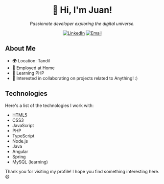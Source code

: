 <!--<p align="center">
  <img src="URL_de_la_imagen" alt="Imagen de perfil" width="200" height="200">
</p>
-->
<h1 align="center">👋 Hi, I'm Juan!</h1>

<p align="center">
  <i>Passionate developer exploring the digital universe.</i>
</p>

<div align="center">
  <p>
    <a href="https://www.linkedin.com/in/juanwagnerdev/"><img alt="LinkedIn" src="https://img.shields.io/badge/LinkedIn-blue?style=flat&logo=linkedin"></a>
   <!-- <a href="https://twitter.com/[tu-twitter]"><img alt="Twitter" src="https://img.shields.io/badge/Twitter-1ca0f1?style=flat&logo=twitter&logoColor=white"></a>-->
    <a href="mailto:aguswagnercalvo@hotmail.com"><img alt="Email" src="https://img.shields.io/badge/Email-D14836?style=flat&logo=gmail&logoColor=white"></a>
  </p>
</div>

<h2>About Me</h2>

- 🌍 Location: Tandil
- 💼 Employed at Home
- 🌱 Learning PHP
- 👯 Interested in collaborating on projects related to Anything! :)

<h2>Technologies</h2>

Here's a list of the technologies I work with:

- HTML5
- CSS3
- JavaScript
- PHP
- TypeScript
- Node.js
- Java
- Angular
- Spring
- MySQL (learning)

Thank you for visiting my profile! I hope you find something interesting here. 😄


<!--
**JS-Wagner/JS-Wagner** is a ✨ _special_ ✨ repository because its `README.md` (this file) appears on your GitHub profile.

Here are some ideas to get you started:

- 🔭 I’m currently working on ...
- 🌱 I’m currently learning ...
- 👯 I’m looking to collaborate on ...
- 🤔 I’m looking for help with ...
- 💬 Ask me about ...
- 📫 How to reach me: ...
- 😄 Pronouns: ...
- ⚡ Fun fact: ...
-->
